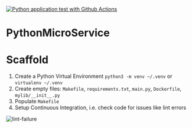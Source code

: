 [![Python application test with Github Actions](https://github.com/BandaruAkshar/PythonMicroService/actions/workflows/devops.yml/badge.svg)](https://github.com/BandaruAkshar/PythonMicroService/actions/workflows/devops.yml)

# PythonMicroService

# Scaffold
1. Create a Python Virtual Environment `python3 -m venv ~/.venv` or `virtualenv ~/.venv`
2. Create empty files: `Makefile`, `requirements.txt`, `main.py`, `Dockerfile`, `mylib/__init__.py`
3. Populate `Makefile`
4. Setup Continuous Integration, i.e. check code for issues like lint errors

![lint-failure](https://github.com/user-attachments/assets/9fbd1083-d823-4985-8566-8bb1e67f43ce)
